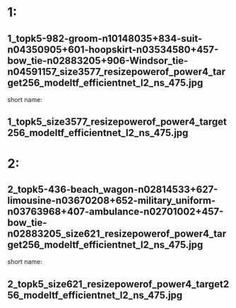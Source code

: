 # 1:

## 1_topk5-982-groom-n10148035+834-suit-n04350905+601-hoopskirt-n03534580+457-bow_tie-n02883205+906-Windsor_tie-n04591157_size3577_resizepowerof_power4_target256_modeltf_efficientnet_l2_ns_475.jpg

short name:
## 1_topk5_size3577_resizepowerof_power4_target256_modeltf_efficientnet_l2_ns_475.jpg

# 2:

## 2_topk5-436-beach_wagon-n02814533+627-limousine-n03670208+652-military_uniform-n03763968+407-ambulance-n02701002+457-bow_tie-n02883205_size621_resizepowerof_power4_target256_modeltf_efficientnet_l2_ns_475.jpg

short name:

## 2_topk5_size621_resizepowerof_power4_target256_modeltf_efficientnet_l2_ns_475.jpg

